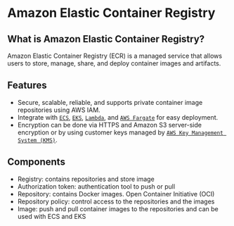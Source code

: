 # Amazon Elastic Container Registry
## What is Amazon Elastic Container Registry?
Amazon Elastic Container Registry (ECR) is a managed service that allows users to store, manage, share, and deploy container images and artifacts. 

## Features
- Secure, scalable, reliable, and supports private container image repositories using AWS IAM. 
- Integrate with [`ECS`](./ECS.md), [`EKS`](./EKS.md), [`Lambda`](./Lambda.md), and [`AWS Fargate`](./Fargate.md) for easy deployment.
- Encryption can be done via HTTPS and Amazon S3 server-side encryption or by using customer keys managed by [`AWS Key Management System (KMS)`](./KMS.md).

## Components
- Registry: contains repositories and store image
- Authorization token: authentication tool to push or pull
- Repository: contains Docker images. Open Container Initiative (OCI)
- Repository policy: control access to the repositories and the images
- Image: push and pull container images to the repositories and can be used with ECS and EKS

